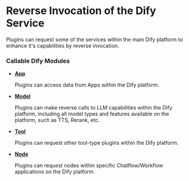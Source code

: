 # Reverse Invocation of the Dify Service

Plugins can request some of the services within the main Dify platform to enhance it's capabilities by reverse invocation.

### Callable Dify Modules

*   [**App**](app.md)

    Plugins can access data from Apps within the Dify platform.
*   [**Model**](model.md)

    Plugins can make reverse calls to LLM capabilities within the Dify platform, including all model types and features available on the platform, such as TTS, Rerank, etc.
*   [**Tool**](tool.md)

    Plugins can request other tool-type plugins within the Dify platform.
*   [**Node**](node.md)

    Plugins can request nodes within specific Chatflow/Workflow applications on the Dify platform.

